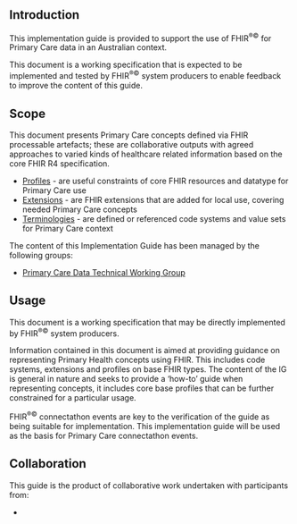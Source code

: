 <!-- index.md {% comment %}
*****************************************************************************************
*                            WARNING: DO NOT EDIT THIS FILE                             *
*                                                                                       *
* This file is generated by SUSHI. Any edits you make to this file will be overwritten. *
*                                                                                       *
* To change the contents of this file, edit the original source file at:                *
* ig-data/input/pagecontent/index.md                                                    *
*****************************************************************************************
{% endcomment %} -->
﻿
## Introduction
This implementation guide is provided to support the use of FHIR<sup>&reg;&copy;</sup> for Primary Care data in an Australian context.

This document is a working specification that is expected to be implemented and tested by FHIR<sup>&reg;&copy;</sup> system producers
to enable feedback to improve the content of this guide.

## Scope

This document presents Primary Care concepts defined via FHIR processable artefacts; these are collaborative outputs with agreed approaches to varied kinds of healthcare related information based on the core FHIR R4 specification. 
* [Profiles](profiles.html) - are useful constraints of core FHIR resources and datatype for Primary Care use
* [Extensions](extensions.html) - are FHIR extensions that are added for local use, covering needed Primary Care concepts
* [Terminologies](terminology.html) - are defined or referenced code systems and value sets for Primary Care context

The content of this Implementation Guide has been managed by the following groups:

* [Primary Care Data Technical Working Group](https://confluence.csiro.au/display/primarycaredata/Primary+Care+Data+Quality+Technical+Working+Group)

<!--Some profiles indicate the responsible working group, or enquires can be directed to the [Working Group Liasion Officer](mailto:wglo@hl7.org.au)-->

## Usage

This document is a working specification that may be directly implemented by FHIR<sup>&reg;&copy;</sup> system producers.

Information contained in this document is aimed at providing guidance on representing Primary Health concepts 
using FHIR. This includes code systems, extensions and profiles on base FHIR types.  The content of the IG is 
general in nature and seeks to provide a ‘how-to’ guide when representing concepts, it includes core base
profiles that can be further constrained for a particular usage.

FHIR<sup>&reg;&copy;</sup> connectathon events are key to the verification of the guide as being suitable for 
implementation. This implementation guide will be used as the basis for Primary Care connectathon events.

## Collaboration
This guide is the product of collaborative work undertaken with participants from:

* 


